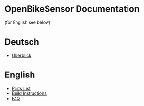 # OpenBikeSensor Documentation

(for English see below)


# Deutsch

* [Überblick](Deutsch/LIESMICH.md)

# English
* [Parts List](English/PartsList.md)
* [Build Instructions](English/BuildManual.md)
* [FAQ](English/FAQ.md)
